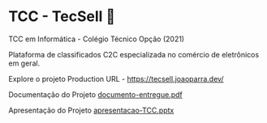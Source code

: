 # TCC - TecSell 🚀
TCC em Informática - Colégio Técnico Opção (2021)

Plataforma de classificados C2C especializada no comércio de eletrônicos em geral.

Explore o projeto
Production URL - https://tecsell.joaoparra.dev/

Documentação do Projeto
[documento-entregue.pdf](https://github.com/JoaoLive100/TecSell/files/8342064/documento-entregue.pdf)

Apresentação do Projeto
[apresentacao-TCC.pptx](https://github.com/JoaoLive100/TecSell/files/8342067/apresentacao-TCC.pptx)
